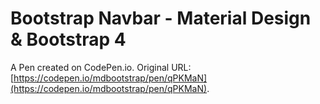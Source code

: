 # Bootstrap Navbar - Material Design & Bootstrap 4

A Pen created on CodePen.io. Original URL: [https://codepen.io/mdbootstrap/pen/qPKMaN](https://codepen.io/mdbootstrap/pen/qPKMaN).


